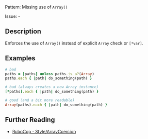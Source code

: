 Pattern: Missing use of `Array()`

Issue: -

## Description

Enforces the use of `Array()` instead of explicit `Array` check or `[*var]`.

## Examples

```ruby
# bad
paths = [paths] unless paths.is_a?(Array)
paths.each { |path| do_something(path) }

# bad (always creates a new Array instance)
[*paths].each { |path| do_something(path) }

# good (and a bit more readable)
Array(paths).each { |path| do_something(path) }
```

## Further Reading

* [RuboCop - Style/ArrayCoercion](https://docs.rubocop.org/rubocop/cops_style.html#stylearraycoercion)

